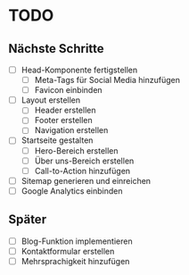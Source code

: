 # TODO

## Nächste Schritte

- [ ] Head-Komponente fertigstellen
  - [ ] Meta-Tags für Social Media hinzufügen
  - [ ] Favicon einbinden
- [ ] Layout erstellen
  - [ ] Header erstellen
  - [ ] Footer erstellen
  - [ ] Navigation erstellen
- [ ] Startseite gestalten
  - [ ] Hero-Bereich erstellen
  - [ ] Über uns-Bereich erstellen
  - [ ] Call-to-Action hinzufügen
- [ ] Sitemap generieren und einreichen
- [ ] Google Analytics einbinden

## Später

- [ ] Blog-Funktion implementieren
- [ ] Kontaktformular erstellen
- [ ] Mehrsprachigkeit hinzufügen
